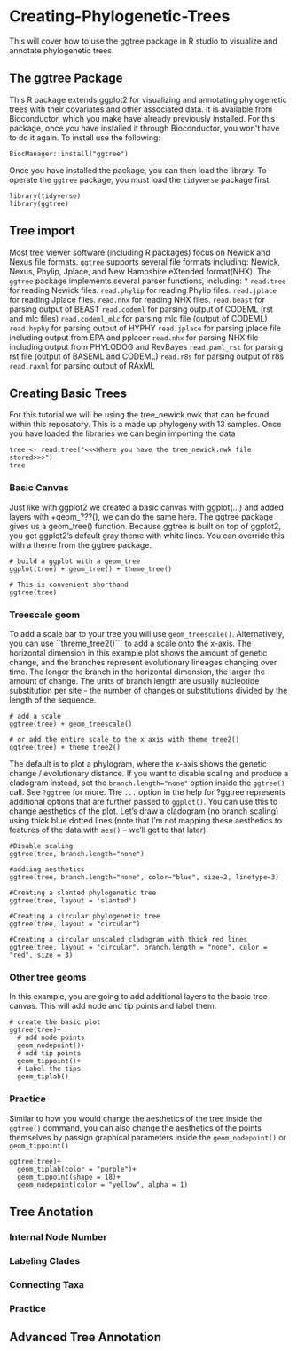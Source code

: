 # Creating-Phylogenetic-Trees
This will cover how to use the ggtree package in R studio to visualize and annotate phylogenetic trees.

## The ggtree Package
This R package extends ggplot2 for visualizing and annotating phylogenetic trees with their covariates and other associated data. It is available from Bioconductor, which you make have already previously installed. For this package, once you have installed it through Bioconductor, you won't have to do it again. To install use the following:
```
BiocManager::install("ggtree")
```
Once you have installed the package, you can then load the library. To operate the ```ggtree``` package, you must load the ```tidyverse``` package first:
```
library(tidyverse)
library(ggtree)
```
## Tree import
Most tree viewer software (including R packages) focus on Newick and Nexus file formats. ```ggtree``` supports several file formats including: Newick, Nexus, Phylip, Jplace, and New Hampshire eXtended format(NHX). The ```ggtree``` package implements several parser functions, including:
    * ```read.tree``` for reading Newick files.
    ```read.phylip``` for reading Phylip files.
    ```read.jplace``` for reading Jplace files.
    ```read.nhx``` for reading NHX files.
    ```read.beast``` for parsing output of BEAST
    ```read.codeml``` for parsing output of CODEML (rst and mlc files)
    ```read.codeml_mlc``` for parsing mlc file (output of CODEML)
    ```read.hyphy``` for parsing output of HYPHY
    ```read.jplace``` for parsing jplace file including output from EPA and pplacer
    ```read.nhx``` for parsing NHX file including output from PHYLODOG and RevBayes
    ```read.paml_rst``` for parsing rst file (output of BASEML and CODEML)
    ```read.r8s``` for parsing output of r8s
    ```read.raxml``` for parsing output of RAxML
## Creating Basic Trees
For this tutorial we will be using the tree_newick.nwk that can be found within this reposatory. This is a made up phylogeny with 13 samples. Once you have loaded the libraries we can begin importing the data
```
tree <- read.tree("<<<Where you have the tree_newick.nwk file stored>>>")
tree
```
### Basic Canvas
Just like with ggplot2 we created a basic canvas with ggplot(...) and added layers with +geom_???(), we can do the same here. The ggtree package gives us a geom_tree() function. Because ggtree is built on top of ggplot2, you get ggplot2’s default gray theme with white lines. You can override this with a theme from the ggtree package.
```
# build a ggplot with a geom_tree
ggplot(tree) + geom_tree() + theme_tree()

# This is convenient shorthand
ggtree(tree)
```
### Treescale geom
To add a scale bar to your tree you will use ```geom_treescale()```. Alternatively, you can use ``threme_tree2()``` to add a scale onto the x-axis. The horizontal dimension in this example plot shows the amount of genetic change, and the branches represent evolutionary lineages changing over time. The longer the branch in the horizontal dimension, the larger the amount of change. The units of branch length are usually nucleotide substitution per site - the number of changes or substitutions divided by the length of the sequence.
```
# add a scale
ggtree(tree) + geom_treescale()

# or add the entire scale to the x axis with theme_tree2()
ggtree(tree) + theme_tree2()
```
The default is to plot a phylogram, where the x-axis shows the genetic change / evolutionary distance. If you want to disable scaling and produce a cladogram instead, set the ```branch.length="none"``` option inside the ```ggtree()``` call. See ```?ggtree``` for more. The ```...``` option in the help for ?ggtree represents additional options that are further passed to ```ggplot()```. You can use this to change aesthetics of the plot. Let’s draw a cladogram (no branch scaling) using thick blue dotted lines (note that I’m not mapping these aesthetics to features of the data with ```aes()``` – we’ll get to that later).
```
#Disable scaling
ggtree(tree, branch.length="none")

#addiing aesthetics
ggtree(tree, branch.length="none", color="blue", size=2, linetype=3)

#Creating a slanted phylogenetic tree
ggtree(tree, layout = 'slanted')

#Creating a circular phylogenetic tree
ggtree(tree, layout = "circular")

#Creating a circular unscaled cladogram with thick red lines
ggtree(tree, layout = "circular", branch.length = "none", color = "red", size = 3)
```
### Other tree geoms
In this example, you are going to add additional layers to the basic tree canvas. This will add node and tip points and label them.
```
# create the basic plot
ggtree(tree)+
  # add node points
  geom_nodepoint()+
  # add tip points
  geom_tippoint()+
  # Label the tips
  geom_tiplab()
```
### Practice
Similar to how you would change the aesthetics of the tree inside the ```ggtree()``` command, you can also change the aesthetics of the points themselves by passign graphical parameters inside the ```geom_nodepoint()``` or ```geom_tippoint()```
```
ggtree(tree)+
  geom_tiplab(color = "purple")+
  geom_tippoint(shape = 18)+
  geom_nodepoint(color = "yellow", alpha = 1)
```
## Tree Anotation
### Internal Node Number
### Labeling Clades
### Connecting Taxa
### Practice
## Advanced Tree Annotation
